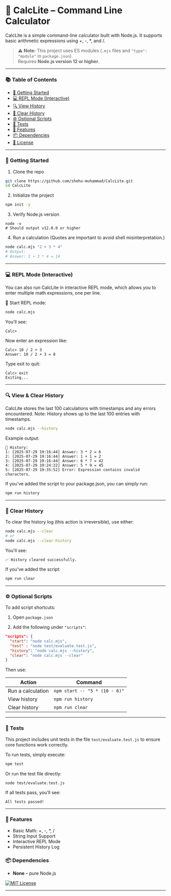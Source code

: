 # 🧮 CalcLite – Command Line Calculator

CalcLite is a simple command-line calculator built with Node.js. It supports basic arithmetic expressions using +, -, *, and /.

> ⚠️ **Note:** This project uses ES modules (`.mjs` files and `"type": "module"` in `package.json`).  
> Requires **Node.js version 12 or higher**.

---

### 📚 Table of Contents
- [🚀 Getting Started](#-getting-started)
- [💻 REPL Mode (Interactive)](#-repl-mode-interactive)
- [🔍 View History](#-view-history)
- [🧽 Clear History](#-clear-history)
- [⚙️ Optional Scripts](#️-optional-scripts)
- [🧪 Tests](#-tests)
- [🔢 Features](#-features)
- [📦 Dependencies](#-dependencies)
- [📄 License](#-license)

---

### 🚀 Getting Started

1. Clone the repo
```bash
git clone https://github.com/shehu-muhammad/CalcLite.git
cd CalcLite
```

2. Initialize the project
```bash
npm init -y
```

3. Verify Node.js version
```shell
node -v
# Should output v12.0.0 or higher
```

4. Run a calculation
(Quotes are important to avoid shell misinterpretation.)
```bash
node calc.mjs "2 + 3 * 4"
# Output:
# Answer: 2 + 3 * 4 = 14
```

---

### 💻 REPL Mode (Interactive)
You can also run CalcLite in interactive REPL mode, which allows you to enter multiple math expressions, one per line.

🔁 Start REPL mode:
```bash
node calc.mjs
```
You’ll see:
```shell
Calc>
```
Now enter an expression like:
```shell
Calc> 10 / 2 + 3
Answer: 10 / 2 + 3 = 8
```
Type exit to quit:
```shell
Calc> exit
Exiting...
```

---

### 🔍 View & Clear History
CalcLite stores the last 100 calculations with timestamps and any errors encountered.
Note: History shows up to the last 100 entries with timestamps.
```bash
node calc.mjs --history
```
Example output:
```shell
📜 History:
1: [2025-07-29 19:16:44] Answer: 3 * 2 = 6
2: [2025-07-29 19:16:44] Answer: 1 + 1 = 2
3: [2025-07-29 19:16:44] Answer: 6 * 7 = 42
4: [2025-07-29 19:24:22] Answer: 5 * 9 = 45
5: [2025-07-29 19:35:52] Error: Expression contains invalid characters.
```
If you’ve added the script to your package.json, you can simply run:
```bash
npm run history
```

---

### 🧹 Clear History
To clear the history log (this action is irreversible), use either:

```bash
node calc.mjs --clear
# or
node calc.mjs --clear-history
```
You'll see:
```shell
✅ History cleared successfully.
```

If you've added the script:

```bash
npm run clear
```

---

### ⚙️ Optional Scripts
To add script shortcuts:

1. Open `package.json`

2. Add the following under `"scripts"`:
```json
"scripts": {
  "start": "node calc.mjs",
  "test" : "node test/evaluate.test.js",
  "history": "node calc.mjs --history",
  "clear": "node calc.mjs --clear"
}
```

Then use:

| Action            | Command                       |
| ----------------- | ----------------------------- |
| Run a calculation | `npm start -- "5 * (10 - 6)"` |
| View history      | `npm run history`             |
| Clear history     | `npm run clear`               |

---

### 🧪 Tests

This project includes unit tests in the file `test/evaluate.test.js` to ensure core functions work correctly.

To run tests, simply execute:

```bash
npm test
```

Or run the test file directly:
```bash
node test/evaluate.test.js
```

If all tests pass, you’ll see:
```shell
All tests passed!
```

---


### 🔢 Features
- Basic Math: +, -, *, /
- String Input Support
- Interactive REPL Mode
- Persistent History Log

### 📦 Dependencies
- **None** – pure Node.js

[![MIT License](https://img.shields.io/badge/license-MIT-blue.svg)](LICENSE)

---




